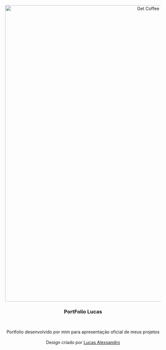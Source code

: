 <br />
<p align="center">
    <img src="https://i.imgur.com/LkvDYJS.png" alt="Get Coffee Design" width="960">

  <h3 align="center">PortFolio Lucas</h3>
 <br />
  <p align="center">
     Portfolio desenvolvido por mim para apresentação oficial de meus projetos
       <br />
    <br />
    Design criado por <a href="https://www.linkedin.com/in/lucasalexsandro/">Lucas Alexsandro</a>

  </p>
</p>




